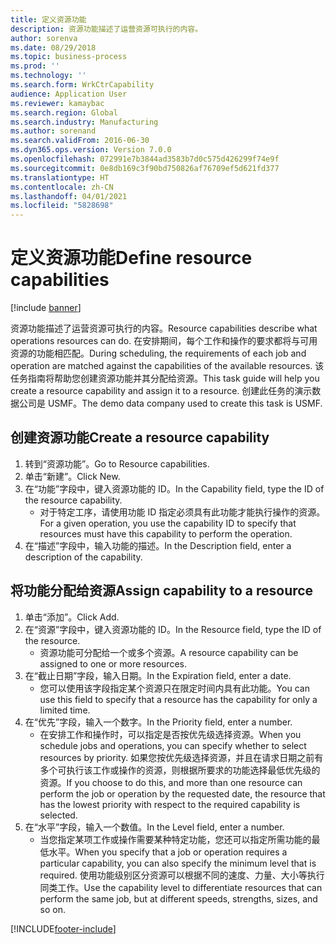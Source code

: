 ```yaml
---
title: 定义资源功能
description: 资源功能描述了运营资源可执行的内容。
author: sorenva
ms.date: 08/29/2018
ms.topic: business-process
ms.prod: ''
ms.technology: ''
ms.search.form: WrkCtrCapability
audience: Application User
ms.reviewer: kamaybac
ms.search.region: Global
ms.search.industry: Manufacturing
ms.author: sorenand
ms.search.validFrom: 2016-06-30
ms.dyn365.ops.version: Version 7.0.0
ms.openlocfilehash: 072991e7b3844ad3583b7d0c575d426299f74e9f
ms.sourcegitcommit: 0e8db169c3f90bd750826af76709ef5d621fd377
ms.translationtype: HT
ms.contentlocale: zh-CN
ms.lasthandoff: 04/01/2021
ms.locfileid: "5828698"
---
```

# <a name="define-resource-capabilities"></a><span data-ttu-id="ad079-103">定义资源功能</span><span class="sxs-lookup"><span data-stu-id="ad079-103">Define resource capabilities</span></span>

[!include [banner](../../includes/banner.md)]

<span data-ttu-id="ad079-104">资源功能描述了运营资源可执行的内容。</span><span class="sxs-lookup"><span data-stu-id="ad079-104">Resource capabilities describe what operations resources can do.</span></span> <span data-ttu-id="ad079-105">在安排期间，每个工作和操作的要求都将与可用资源的功能相匹配。</span><span class="sxs-lookup"><span data-stu-id="ad079-105">During scheduling, the requirements of each job and operation are matched against the capabilities of the available resources.</span></span> <span data-ttu-id="ad079-106">该任务指南将帮助您创建资源功能并其分配给资源。</span><span class="sxs-lookup"><span data-stu-id="ad079-106">This task guide will help you create a resource capability and assign it to a resource.</span></span> <span data-ttu-id="ad079-107">创建此任务的演示数据公司是 USMF。</span><span class="sxs-lookup"><span data-stu-id="ad079-107">The demo data company used to create this task is USMF.</span></span>


## <a name="create-a-resource-capability"></a><span data-ttu-id="ad079-108">创建资源功能</span><span class="sxs-lookup"><span data-stu-id="ad079-108">Create a resource capability</span></span>
1. <span data-ttu-id="ad079-109">转到“资源功能”。</span><span class="sxs-lookup"><span data-stu-id="ad079-109">Go to Resource capabilities.</span></span>
2. <span data-ttu-id="ad079-110">单击“新建”。</span><span class="sxs-lookup"><span data-stu-id="ad079-110">Click New.</span></span>
3. <span data-ttu-id="ad079-111">在“功能”字段中，键入资源功能的 ID。</span><span class="sxs-lookup"><span data-stu-id="ad079-111">In the Capability field, type the ID of the resource capability.</span></span>
    * <span data-ttu-id="ad079-112">对于特定工序，请使用功能 ID 指定必须具有此功能才能执行操作的资源。</span><span class="sxs-lookup"><span data-stu-id="ad079-112">For a given operation, you use the capability ID to specify that resources must have this capability to perform the operation.</span></span>  
4. <span data-ttu-id="ad079-113">在“描述”字段中，输入功能的描述。</span><span class="sxs-lookup"><span data-stu-id="ad079-113">In the Description field, enter a description of the capability.</span></span>

## <a name="assign-capability-to-a-resource"></a><span data-ttu-id="ad079-114">将功能分配给资源</span><span class="sxs-lookup"><span data-stu-id="ad079-114">Assign capability to a resource</span></span>
1. <span data-ttu-id="ad079-115">单击“添加”。</span><span class="sxs-lookup"><span data-stu-id="ad079-115">Click Add.</span></span>
2. <span data-ttu-id="ad079-116">在“资源”字段中，键入资源功能的 ID。</span><span class="sxs-lookup"><span data-stu-id="ad079-116">In the Resource field, type the ID of the resource.</span></span>
    * <span data-ttu-id="ad079-117">资源功能可分配给一个或多个资源。</span><span class="sxs-lookup"><span data-stu-id="ad079-117">A resource capability can be assigned to one or more resources.</span></span>  
3. <span data-ttu-id="ad079-118">在“截止日期”字段，输入日期。</span><span class="sxs-lookup"><span data-stu-id="ad079-118">In the Expiration field, enter a date.</span></span>
    * <span data-ttu-id="ad079-119">您可以使用该字段指定某个资源只在限定时间内具有此功能。</span><span class="sxs-lookup"><span data-stu-id="ad079-119">You can use this field to specify that a resource has the capability for only a limited time.</span></span>  
4. <span data-ttu-id="ad079-120">在“优先”字段，输入一个数字。</span><span class="sxs-lookup"><span data-stu-id="ad079-120">In the Priority field, enter a number.</span></span>
    * <span data-ttu-id="ad079-121">在安排工作和操作时，可以指定是否按优先级选择资源。</span><span class="sxs-lookup"><span data-stu-id="ad079-121">When you schedule jobs and operations, you can specify whether to select resources by priority.</span></span> <span data-ttu-id="ad079-122">如果您按优先级选择资源，并且在请求日期之前有多个可执行该工作或操作的资源，则根据所要求的功能选择最低优先级的资源。</span><span class="sxs-lookup"><span data-stu-id="ad079-122">If you choose to do this, and more than one resource can perform the job or operation by the requested date, the resource that has the lowest priority with respect to the required capability is selected.</span></span>  
5. <span data-ttu-id="ad079-123">在“水平”字段，输入一个数值。</span><span class="sxs-lookup"><span data-stu-id="ad079-123">In the Level field, enter a number.</span></span>
    * <span data-ttu-id="ad079-124">当您指定某项工作或操作需要某种特定功能，您还可以指定所需功能的最低水平。</span><span class="sxs-lookup"><span data-stu-id="ad079-124">When you specify that a job or operation requires a particular capability, you can also specify the minimum level that is required.</span></span> <span data-ttu-id="ad079-125">使用功能级别区分资源可以根据不同的速度、力量、大小等执行同类工作。</span><span class="sxs-lookup"><span data-stu-id="ad079-125">Use the capability level to differentiate resources that can perform the same job, but at different speeds, strengths, sizes, and so on.</span></span>  



[!INCLUDE[footer-include](../../../includes/footer-banner.md)]